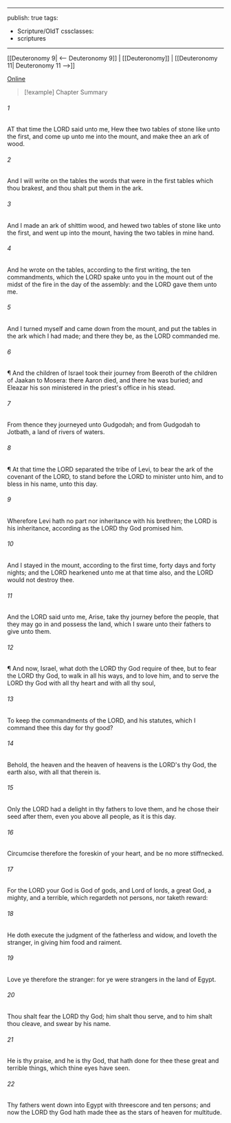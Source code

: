 

---
publish: true
tags:
  - Scripture/OldT
cssclasses:
  - scriptures
---
[[Deuteronomy 9| <-- Deuteronomy 9]] | [[Deuteronomy]] | [[Deuteronomy 11| Deuteronomy 11 -->]]

[Online](https://churchofjesuschrist.org/study/scriptures/ot/deut/10?lang=eng)

>[!example] Chapter Summary
>
###### 1
AT that time the LORD said unto me, Hew thee two tables of stone like unto the first, and come up unto me into the mount, and make thee an ark of wood.
###### 2
And I will write on the tables the words that were in the first tables which thou brakest, and thou shalt put them in the ark.
###### 3
And I made an ark of shittim wood, and hewed two tables of stone like unto the first, and went up into the mount, having the two tables in mine hand.
###### 4
And he wrote on the tables, according to the first writing, the ten commandments, which the LORD spake unto you in the mount out of the midst of the fire in the day of the assembly: and the LORD gave them unto me.
###### 5
And I turned myself and came down from the mount, and put the tables in the ark which I had made; and there they be, as the LORD commanded me.
###### 6
¶ And the children of Israel took their journey from Beeroth of the children of Jaakan to Mosera: there Aaron died, and there he was buried; and Eleazar his son ministered in the priest's office in his stead.
###### 7
From thence they journeyed unto Gudgodah; and from Gudgodah to Jotbath, a land of rivers of waters.
###### 8
¶ At that time the LORD separated the tribe of Levi, to bear the ark of the covenant of the LORD, to stand before the LORD to minister unto him, and to bless in his name, unto this day.
###### 9
Wherefore Levi hath no part nor inheritance with his brethren; the LORD is his inheritance, according as the LORD thy God promised him.
###### 10
And I stayed in the mount, according to the first time, forty days and forty nights; and the LORD hearkened unto me at that time also, and the LORD would not destroy thee.
###### 11
And the LORD said unto me, Arise, take thy journey before the people, that they may go in and possess the land, which I sware unto their fathers to give unto them.
###### 12
¶ And now, Israel, what doth the LORD thy God require of thee, but to fear the LORD thy God, to walk in all his ways, and to love him, and to serve the LORD thy God with all thy heart and with all thy soul,
###### 13
To keep the commandments of the LORD, and his statutes, which I command thee this day for thy good?
###### 14
Behold, the heaven and the heaven of heavens is the LORD's thy God, the earth also, with all that therein is.
###### 15
Only the LORD had a delight in thy fathers to love them, and he chose their seed after them, even you above all people, as it is this day.
###### 16
Circumcise therefore the foreskin of your heart, and be no more stiffnecked.
###### 17
For the LORD your God is God of gods, and Lord of lords, a great God, a mighty, and a terrible, which regardeth not persons, nor taketh reward:
###### 18
He doth execute the judgment of the fatherless and widow, and loveth the stranger, in giving him food and raiment.
###### 19
Love ye therefore the stranger: for ye were strangers in the land of Egypt.
###### 20
Thou shalt fear the LORD thy God; him shalt thou serve, and to him shalt thou cleave, and swear by his name.
###### 21
He is thy praise, and he is thy God, that hath done for thee these great and terrible things, which thine eyes have seen.
###### 22
Thy fathers went down into Egypt with threescore and ten persons; and now the LORD thy God hath made thee as the stars of heaven for multitude.



